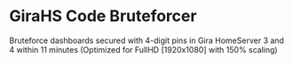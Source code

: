 # GiraHS Code Bruteforcer
Bruteforce dashboards secured with 4-digit pins in Gira HomeServer 3 and 4 within 11 minutes (Optimized for FullHD [1920x1080] with 150% scaling)
